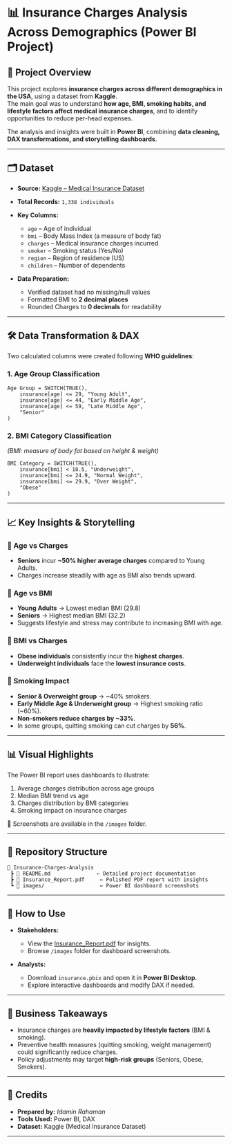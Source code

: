 # 📊 Insurance Charges Analysis Across Demographics (Power BI Project)

## 📌 Project Overview
This project explores **insurance charges across different demographics in the USA**, using a dataset from **Kaggle**.  
The main goal was to understand **how age, BMI, smoking habits, and lifestyle factors affect medical insurance charges**, and to identify opportunities to reduce per-head expenses.

The analysis and insights were built in **Power BI**, combining **data cleaning, DAX transformations, and storytelling dashboards**.

---

## 🗂 Dataset
- **Source:** [Kaggle – Medical Insurance Dataset](https://www.kaggle.com/datasets/mirichoi0218/insurance)  
- **Total Records:** `1,338 individuals`  
- **Key Columns:**  
  - `age` – Age of individual  
  - `bmi` – Body Mass Index (a measure of body fat)  
  - `charges` – Medical insurance charges incurred  
  - `smoker` – Smoking status (Yes/No)  
  - `region` – Region of residence (US)  
  - `children` – Number of dependents  

- **Data Preparation:**  
  - Verified dataset had no missing/null values  
  - Formatted BMI to **2 decimal places**  
  - Rounded Charges to **0 decimals** for readability  

---

## 🛠 Data Transformation & DAX
Two calculated columns were created following **WHO guidelines**:

### 1. Age Group Classification
```DAX
Age Group = SWITCH(TRUE(),
    insurance[age] <= 29, "Young Adult",
    insurance[age] <= 44, "Early Middle Age",
    insurance[age] <= 59, "Late Middle Age",
    "Senior"
)
```

### 2. BMI Category Classification
*(BMI: measure of body fat based on height & weight)*  
```DAX
BMI Category = SWITCH(TRUE(),
    insurance[bmi] < 18.5, "Underweight",
    insurance[bmi] <= 24.9, "Normal Weight",
    insurance[bmi] <= 29.9, "Over Weight",
    "Obese"
)
```

---

## 📈 Key Insights & Storytelling
### 🔹 Age vs Charges
- **Seniors** incur **~50% higher average charges** compared to Young Adults.  
- Charges increase steadily with age as BMI also trends upward.

### 🔹 Age vs BMI
- **Young Adults** → Lowest median BMI (29.8)  
- **Seniors** → Highest median BMI (32.2)  
- Suggests lifestyle and stress may contribute to increasing BMI with age.

### 🔹 BMI vs Charges
- **Obese individuals** consistently incur the **highest charges**.  
- **Underweight individuals** face the **lowest insurance costs**.  

### 🔹 Smoking Impact
- **Senior & Overweight group** → ~40% smokers.  
- **Early Middle Age & Underweight group** → Highest smoking ratio (~60%).  
- **Non-smokers reduce charges by ~33%**.  
- In some groups, quitting smoking can cut charges by **56%**.  

---

## 📊 Visual Highlights
The Power BI report uses dashboards to illustrate:  
1. Average charges distribution across age groups  
2. Median BMI trend vs age  
3. Charges distribution by BMI categories  
4. Smoking impact on insurance charges  

📸 Screenshots are available in the `/images` folder.

---

## 📂 Repository Structure
```
📁 Insurance-Charges-Analysis
 ┣ 📄 README.md               ← Detailed project documentation
 ┣ 📄 Insurance_Report.pdf     ← Polished PDF report with insights
 ┗ 📁 images/                  ← Power BI dashboard screenshots
```

---

## 🚀 How to Use
- **Stakeholders:**  
  - View the [Insurance_Report.pdf](./Insurance_Report.pdf) for insights.  
  - Browse `/images` folder for dashboard screenshots.  

- **Analysts:**  
  - Download `insurance.pbix` and open it in **Power BI Desktop**.  
  - Explore interactive dashboards and modify DAX if needed.  

---

## 🎯 Business Takeaways
- Insurance charges are **heavily impacted by lifestyle factors** (BMI & smoking).  
- Preventive health measures (quitting smoking, weight management) could significantly reduce charges.  
- Policy adjustments may target **high-risk groups** (Seniors, Obese, Smokers).  

---

## 🙌 Credits
- **Prepared by:** *Idamin Rahaman*  
- **Tools Used:** Power BI, DAX  
- **Dataset:** Kaggle (Medical Insurance Dataset)  

---

